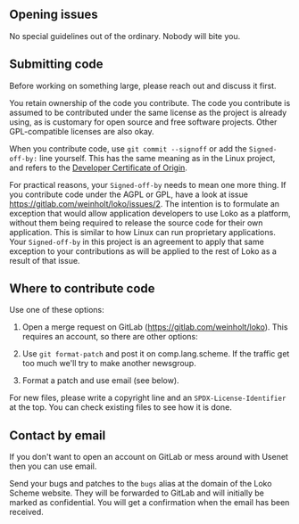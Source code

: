 ## Opening issues

No special guidelines out of the ordinary. Nobody will bite you.

## Submitting code

Before working on something large, please reach out and discuss it
first.

You retain ownership of the code you contribute. The code you
contribute is assumed to be contributed under the same license as the
project is already using, as is customary for open source and free
software projects. Other GPL-compatible licenses are also okay.

When you contribute code, use `git commit --signoff` or add the
`Signed-off-by:` line yourself. This has the same meaning as in the
Linux project, and refers to
the
[Developer Certificate of Origin](https://developercertificate.org/).

For practical reasons, your `Signed-off-by` needs to mean one more
thing. If you contribute code under the AGPL or GPL, have a look at
issue https://gitlab.com/weinholt/loko/issues/2. The intention is to
formulate an exception that would allow application developers to use
Loko as a platform, without them being required to release the source
code for their own application. This is similar to how Linux can run
proprietary applications. Your `Signed-off-by` in this project is an
agreement to apply that same exception to your contributions as will
be applied to the rest of Loko as a result of that issue.

## Where to contribute code

Use one of these options:

1. Open a merge request on GitLab (https://gitlab.com/weinholt/loko).
   This requires an account, so there are other options:

2. Use `git format-patch` and post it on comp.lang.scheme. If the
   traffic get too much we'll try to make another newsgroup.

3. Format a patch and use email (see below).

For new files, please write a copyright line and an
`SPDX-License-Identifier` at the top. You can check existing files to
see how it is done.

## Contact by email

If you don't want to open an account on GitLab or mess around
with Usenet then you can use email.

Send your bugs and patches to the `bugs` alias at the domain of the
Loko Scheme website. They will be forwarded to GitLab and will
initially be marked as confidential. You will get a confirmation when
the email has been received.
